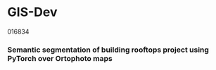 # GIS-Dev
016834


### Semantic segmentation of building rooftops project using PyTorch over Ortophoto maps

